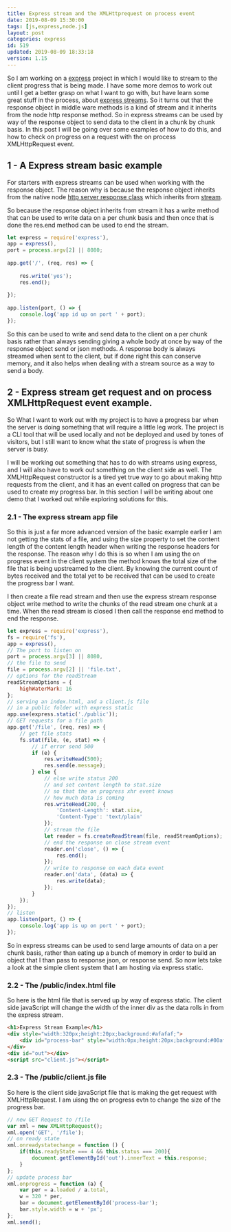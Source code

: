 ```yaml
---
title: Express stream and the XMLHttprequest on process event
date: 2019-08-09 15:30:00
tags: [js,express,node.js]
layout: post
categories: express
id: 519
updated: 2019-08-09 18:33:18
version: 1.15
---
```


So I am working on a [express](https://expressjs.com/) project in which I would like to stream to the client progress that is being made. I have some more demos to work out until I get a better grasp on what I want to go with, but have learn some great stuff in the process, about [express streams](https://stackoverflow.com/questions/38788721/how-do-i-stream-response-in-express). So it turns out that the response object in middle ware methods is a kind of stream and it inherits from the node http response method. So in express streams can be used by way of the response object to send data to the client in a chunk by chunk basis. In this post I will be going over some examples of how to do this, and how to check on progress on a request with the on process XMLHttpRequest event.

<!-- more -->

## 1 - A Express stream basic example

For starters with express streams can be used when working with the response object. The reason why is because the response object inherits from the native node [http server response class](https://nodejs.org/api/http.html#http_class_http_serverresponse) which inherits from [stream](https://nodejs.org/api/stream.html#stream_stream).

So because the response object inherits from stream it has a write method that can be used to write data on a per chunk basis and then once that is done the res.end method can be used to end the stream.
```js
let express = require('express'),
app = express(),
port = process.argv[2] || 8080;
 
app.get('/', (req, res) => {
 
    res.write('yes');
    res.end();
 
});
 
app.listen(port, () => {
    console.log('app id up on port ' + port);
});
```

So this can be used to write and send data to the client on a per chunk basis rather than always sending giving a whole body at once by way of the response object send or json methods. A response body is always streamed when sent to the client, but if done right this can conserve memory, and it also helps when dealing with a stream source as a way to send a body.


## 2 - Express stream get request and on process XMLHttpRequest event example.

So What I want to work out with my project is to have a progress bar when the server is doing something that will require a little leg work. The project is a CLI tool that will be used locally and not be deployed and used by tones of visitors, but I still want to know what the state of progress is when the server is busy.

I will be working out something that has to do with streams using express, and I will also have to work out something on the client side as well. The XMLHttpRequest constructor is a tired yet true way to go about making http requests from the client, and it has an event called on progress that can be used to create my progress bar. In this section I will be writing about one demo that I worked out while exploring solutions for this.

### 2.1 - The express stream app file

So this is just a far more advanced version of the basic example earlier I am not getting the stats of a file, and using the size property to set the content length of the content length header when writing the response headers for the response. The reason why I do this is so when I am using the on progress event in the client system the method knows the total size of the file that is being upstreamed to the client. By knowing the current count of bytes received and the total yet to be received that can be used to create the progress bar I want.

I then create a file read stream and then use the express stream response object write method to write the chunks of the read stream one chunk at a time. When the read stream is closed I then call the response end method to end the response.

```js
let express = require('express'),
fs = require('fs'),
app = express(),
// The port to listen on
port = process.argv[3] || 8080,
// the file to send
file = process.argv[2] || 'file.txt',
// options for the readStream
readStreamOptions = {
    highWaterMark: 16
};
// serving an index.html, and a client.js file
// in a public folder with express static
app.use(express.static('./public'));
// GET requests for a file path
app.get('/file', (req, res) => {
    // get file stats
    fs.stat(file, (e, stat) => {
        // if error send 500
        if (e) {
            res.writeHead(500);
            res.send(e.message);
        } else {
            // else write status 200
            // and set content length to stat.size
            // so that the on progress xhr event knows
            // how much data is coming
            res.writeHead(200, {
                'Content-Length': stat.size,
                'Content-Type': 'text/plain'
            });
            // stream the file
            let reader = fs.createReadStream(file, readStreamOptions);
            // end the response on close stream event
            reader.on('close', () => {
                res.end();
            });
            // write to response on each data event
            reader.on('data', (data) => {
                res.write(data);
            });
        }
    });
});
// listen
app.listen(port, () => {
    console.log('app is up on port ' + port);
});
```

So in express streams can be used to send large amounts of data on a per chunk basis, rather than eating up a bunch of memory in order to build an object that I than pass to response json, or response send. So now lets take a look at the simple client system that I am hosting via express static.

### 2.2 - The /public/index.html file

So here is the html file that is served up by way of express static. The client side javaScript will change the width of the inner div as the data rolls in from the express stream.

```html
<h1>Express Stream Example</h1>
<div style="width:320px;height:20px;background:#afafaf;">
    <div id="process-bar" style="width:0px;height:20px;background:#00af00;"></div>
</div>
<div id="out"></div>
<script src="client.js"></script>
```

### 2.3 - The /public/client.js file

So here is the client side javaScript file that is making the get request with XMLHttpRequest. I am uisng the on progress evtn to change the size of the progress bar.

```js
// new GET Request to /file
var xml = new XMLHttpRequest();
xml.open('GET', '/file');
// on ready state
xml.onreadystatechange = function () {
    if(this.readyState === 4 && this.status === 200){
        document.getElementById('out').innerText = this.response;
    }
};
// update process bar
xml.onprogress = function (a) {
    var per = a.loaded / a.total,
    w = 320 * per,
    bar = document.getElementById('process-bar');
    bar.style.width = w + 'px';
};
xml.send();

```
